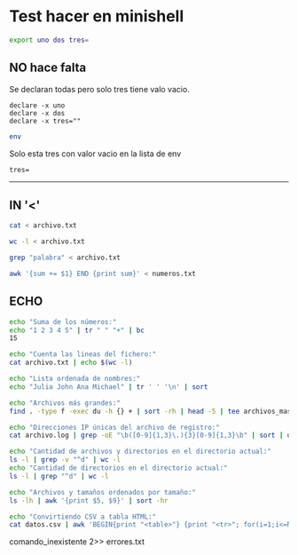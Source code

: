 # Test hacer en minishell

```bash
export uno dos tres=
```
## NO hace falta
Se declaran todas pero solo tres tiene valo vacio.

	declare -x uno
	declare -x dos
	declare -x tres=""
```bash
env
```
Solo esta tres con valor vacio en la lista de env

	tres=
---

## IN '<'

```bash
cat < archivo.txt
```

```bash
wc -l < archivo.txt
```

```bash
grep "palabra" < archivo.txt
```

```bash
awk '{sum += $1} END {print sum}' < numeros.txt
```


## ECHO

```bash
echo "Suma de los números:"
echo "1 2 3 4 5" | tr " " "+" | bc
15
```

```bash
echo "Cuenta las lineas del fichero:"
cat archivo.txt | echo $(wc -l)
```

```bash
echo "Lista ordenada de nombres:"
echo "Julia John Ana Michael" | tr ' ' '\n' | sort
```

```bash
echo "Archivos más grandes:"
find . -type f -exec du -h {} + | sort -rh | head -5 | tee archivos_mas_grandes.txt
```

```bash
echo "Direcciones IP únicas del archivo de registro:"
cat archivo.log | grep -oE "\b([0-9]{1,3}\.){3}[0-9]{1,3}\b" | sort | uniq
```

```bash
echo "Cantidad de archivos y directorios en el directorio actual:"
ls -l | grep -v "^d" | wc -l
echo "Cantidad de directorios en el directorio actual:"
ls -l | grep "^d" | wc -l
```

```bash
echo "Archivos y tamaños ordenados por tamaño:"
ls -lh | awk '{print $5, $9}' | sort -hr
```

```bash
echo "Convirtiendo CSV a tabla HTML:"
cat datos.csv | awk 'BEGIN{print "<table>"} {print "<tr>"; for(i=1;i<=NF;i++)print "<td>" $i"</td>"; print "</tr>"} END{print "</table>"}' > tabla.html
```

comando_inexistente 2>> errores.txt